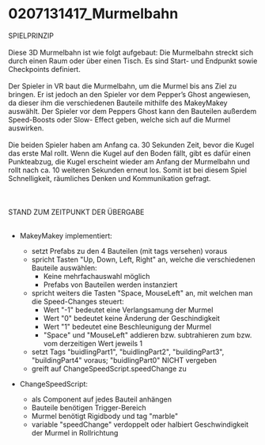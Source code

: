 # 0207131417_Murmelbahn
SPIELPRINZIP <br>
<br>
Diese 3D Murmelbahn ist wie folgt aufgebaut: Die Murmelbahn streckt sich durch einen Raum oder über einen Tisch. Es sind Start- und Endpunkt sowie Checkpoints definiert. <br>
<br>
Der Spieler in VR baut die Murmelbahn, um die Murmel bis ans Ziel zu bringen. Er ist jedoch an den Spieler vor dem Pepper’s Ghost angewiesen, da dieser ihm die verschiedenen Bauteile mithilfe des MakeyMakey auswählt.
Der Spieler vor dem Peppers Ghost kann den Bauteilen außerdem Speed-Boosts oder Slow-	Effect geben, welche sich auf die Murmel auswirken. <br>
<br>
Die beiden Spieler haben am Anfang ca. 30 Sekunden Zeit, bevor die Kugel das erste Mal rollt. Wenn die Kugel auf den Boden fällt, gibt es dafür einen Punkteabzug, die Kugel erscheint wieder am Anfang der Murmelbahn und rollt nach ca. 10 weiteren Sekunden erneut los.
Somit ist bei diesem Spiel Schnelligkeit, räumliches Denken und Kommunikation gefragt. <br>
<br>
<br>
<br>
STAND ZUM ZEITPUNKT DER ÜBERGABE <br>
<br>
- MakeyMakey implementiert:
  - setzt Prefabs zu den 4 Bauteilen (mit tags versehen) voraus
  - spricht Tasten "Up, Down, Left, Right" an, welche die verschiedenen Bauteile auswählen:
    - Keine mehrfachauswahl möglich
    - Prefabs von Bauteilen werden instanziert
  - spricht weiters die Tasten "Space, MouseLeft" an, mit welchen man die Speed-Changes steuert:
    - Wert "-1" bedeutet eine Verlangsamung der Murmel
    - Wert "0" bedeutet keine Änderung der Geschindigkeit
    - Wert "1" bedeutet eine Beschleunigung der Murmel
    - "Space" und "MouseLeft" addieren bzw. subtrahieren zum bzw. vom derzeitigen Wert jeweils 1
  - setzt Tags "buidlingPart1", "buidlingPart2", "buildingPart3", "buildingPart4" voraus; "buidlingPart0" NICHT vergeben
  - greift auf ChangeSpeedScript.speedChange zu

- ChangeSpeedScript:
  - als Component auf jedes Bauteil anhängen
  - Bauteile benötigen Trigger-Bereich
  - Murmel benötigt Rigidbody und tag "marble"
  - variable "speedChange" verdoppelt oder halbiert Geschwindigkeit der Murmel in Rollrichtung

